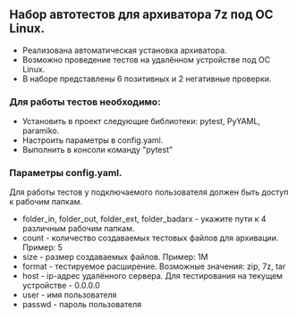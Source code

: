 ## Набор автотестов для архиватора 7z под ОС Linux.

- Реализована автоматическая установка архиватора.
- Возможно проведение тестов на удалённом устройстве под ОС Linux.
- В наборе представлены 6 позитивных и 2 негативные проверки.

### Для работы тестов необходимо:
 - Установить в проект следующие библиотеки: pytest, PyYAML, paramiko.
 - Настроить параметры в config.yaml.
 - Выполнить в консоли команду "pytest"

### Параметры config.yaml.

Для работы тестов у подключаемого пользователя должен быть доступ к рабочим папкам.
- folder_in, folder_out, folder_ext, folder_badarx - укажите пути к 4 различным рабочим папкам.
- count - количество создаваемых тестовых файлов для архивации. Пример: 5
- size - размер создаваемых файлов. Пример: 1M
- format - тестируемое расширение. Возможные значения: zip, 7z, tar
- host - ip-адрес удалённого сервера. Для тестирования на текущем устройстве - 0.0.0.0
- user - имя пользователя
- passwd - пароль пользователя
